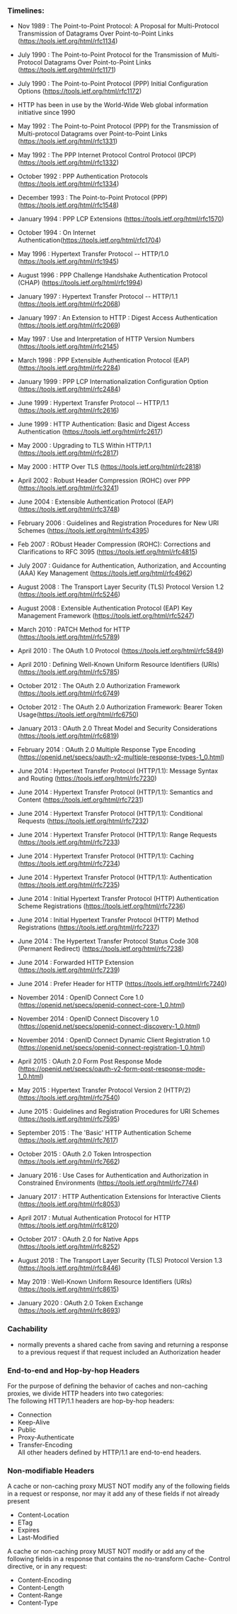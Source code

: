 ### Timelines:
* Nov 1989 : The Point-to-Point Protocol: A Proposal for Multi-Protocol Transmission of Datagrams Over Point-to-Point Links (https://tools.ietf.org/html/rfc1134)
* July 1990 : The Point-to-Point Protocol for the Transmission of Multi-Protocol Datagrams Over Point-to-Point Links (https://tools.ietf.org/html/rfc1171) 
* July 1990 : The Point-to-Point Protocol (PPP) Initial Configuration Options (https://tools.ietf.org/html/rfc1172)
* HTTP has been in use by the World-Wide Web global information initiative since 1990  
* May 1992 : The Point-to-Point Protocol (PPP) for the Transmission of Multi-protocol Datagrams over Point-to-Point Links (https://tools.ietf.org/html/rfc1331)
* May 1992 : The PPP Internet Protocol Control Protocol (IPCP) (https://tools.ietf.org/html/rfc1332)
* October 1992 : PPP Authentication Protocols (https://tools.ietf.org/html/rfc1334)
* December 1993 : The Point-to-Point Protocol (PPP) (https://tools.ietf.org/html/rfc1548)
* January 1994 :  PPP LCP Extensions (https://tools.ietf.org/html/rfc1570)
* October 1994  : On Internet Authentication(https://tools.ietf.org/html/rfc1704)   
* May 1996		:	Hypertext Transfer Protocol -- HTTP/1.0 (https://tools.ietf.org/html/rfc1945)  
* August 1996 : PPP Challenge Handshake Authentication Protocol (CHAP) (https://tools.ietf.org/html/rfc1994)
* January 1997	:	Hypertext Transfer Protocol -- HTTP/1.1 (https://tools.ietf.org/html/rfc2068)  
* January 1997	:	An Extension to HTTP : Digest Access Authentication (https://tools.ietf.org/html/rfc2069)  
* May 1997	:	Use and Interpretation of HTTP Version Numbers (https://tools.ietf.org/html/rfc2145)  
* March 1998 : PPP Extensible Authentication Protocol (EAP) (https://tools.ietf.org/html/rfc2284)
* January 1999 : PPP LCP Internationalization Configuration Option (https://tools.ietf.org/html/rfc2484)
* June 1999		:	Hypertext Transfer Protocol -- HTTP/1.1  (https://tools.ietf.org/html/rfc2616)
* June 1999 		:	HTTP Authentication: Basic and Digest Access Authentication (https://tools.ietf.org/html/rfc2617) 
* May 2000  : Upgrading to TLS Within HTTP/1.1  (https://tools.ietf.org/html/rfc2817)  
* May 2000 :  HTTP Over TLS (https://tools.ietf.org/html/rfc2818)  
* April 2002 : Robust Header Compression (ROHC) over PPP (https://tools.ietf.org/html/rfc3241)
* June 2004 : Extensible Authentication Protocol (EAP) (https://tools.ietf.org/html/rfc3748)
* February 2006 : Guidelines and Registration Procedures for New URI Schemes (https://tools.ietf.org/html/rfc4395)  
* Feb 2007 : RObust Header Compression (ROHC): Corrections and Clarifications to RFC 3095 (https://tools.ietf.org/html/rfc4815)
* July 2007 : Guidance for Authentication, Authorization, and Accounting (AAA) Key Management (https://tools.ietf.org/html/rfc4962)
* August 2008 : The Transport Layer Security (TLS) Protocol Version 1.2 (https://tools.ietf.org/html/rfc5246) 
* August 2008 : Extensible Authentication Protocol (EAP) Key Management Framework
(https://tools.ietf.org/html/rfc5247)
* March 2010   :  PATCH Method for HTTP (https://tools.ietf.org/html/rfc5789)
* April 2010    : The OAuth 1.0 Protocol (https://tools.ietf.org/html/rfc5849)
* April 2010  : Defining Well-Known Uniform Resource Identifiers (URIs) (https://tools.ietf.org/html/rfc5785)  
* October 2012  : The OAuth 2.0 Authorization Framework (https://tools.ietf.org/html/rfc6749)  
* October 2012  : The OAuth 2.0 Authorization Framework: Bearer Token Usage(https://tools.ietf.org/html/rfc6750)  
* January 2013  : OAuth 2.0 Threat Model and Security Considerations (https://tools.ietf.org/html/rfc6819)  
* February 2014 : OAuth 2.0 Multiple Response Type Encoding (https://openid.net/specs/oauth-v2-multiple-response-types-1_0.html)  

* June 2014 : Hypertext Transfer Protocol (HTTP/1.1): Message Syntax and Routing (https://tools.ietf.org/html/rfc7230) 
* June 2014 : Hypertext Transfer Protocol (HTTP/1.1): Semantics and Content (https://tools.ietf.org/html/rfc7231) 
* June 2014 : Hypertext Transfer Protocol (HTTP/1.1): Conditional Requests (https://tools.ietf.org/html/rfc7232) 
* June 2014 : Hypertext Transfer Protocol (HTTP/1.1): Range Requests (https://tools.ietf.org/html/rfc7233) 
* June 2014 : Hypertext Transfer Protocol (HTTP/1.1): Caching (https://tools.ietf.org/html/rfc7234) 
* June 2014 : Hypertext Transfer Protocol (HTTP/1.1): Authentication (https://tools.ietf.org/html/rfc7235) 
* June 2014 : Initial Hypertext Transfer Protocol (HTTP) Authentication Scheme Registrations (https://tools.ietf.org/html/rfc7236) 
* June 2014 : Initial Hypertext Transfer Protocol (HTTP) Method Registrations (https://tools.ietf.org/html/rfc7237)  
* June 2014 : The Hypertext Transfer Protocol Status Code 308 (Permanent Redirect)   (https://tools.ietf.org/html/rfc7238)  
* June 2014 : Forwarded HTTP Extension (https://tools.ietf.org/html/rfc7239)  
* June 2014 : Prefer Header for HTTP (https://tools.ietf.org/html/rfc7240)  

* November 2014 : OpenID Connect Core 1.0 (https://openid.net/specs/openid-connect-core-1_0.html)  
* November 2014 : OpenID Connect Discovery 1.0 (https://openid.net/specs/openid-connect-discovery-1_0.html)  
* November 2014 : OpenID Connect Dynamic Client Registration 1.0 (https://openid.net/specs/openid-connect-registration-1_0.html)  
* April 2015 : OAuth 2.0 Form Post Response Mode (https://openid.net/specs/oauth-v2-form-post-response-mode-1_0.html)  
* May 2015  : Hypertext Transfer Protocol Version 2 (HTTP/2) (https://tools.ietf.org/html/rfc7540)  
* June 2015 : Guidelines and Registration Procedures for URI Schemes (https://tools.ietf.org/html/rfc7595)  
* September 2015	:  The 'Basic' HTTP Authentication Scheme (https://tools.ietf.org/html/rfc7617)  
* October 2015 : OAuth 2.0 Token Introspection (https://tools.ietf.org/html/rfc7662)
* January 2016  : Use Cases for Authentication and Authorization in Constrained Environments (https://tools.ietf.org/html/rfc7744)  
* January 2017  : HTTP Authentication Extensions for Interactive Clients (https://tools.ietf.org/html/rfc8053)  
* April 2017  : Mutual Authentication Protocol for HTTP (https://tools.ietf.org/html/rfc8120)  
* October 2017    :  OAuth 2.0 for Native Apps (https://tools.ietf.org/html/rfc8252)  
* August 2018 : The Transport Layer Security (TLS) Protocol Version 1.3 (https://tools.ietf.org/html/rfc8446)  
* May 2019  : Well-Known Uniform Resource Identifiers (URIs) (https://tools.ietf.org/html/rfc8615)  
* January 2020  : OAuth 2.0 Token Exchange (https://tools.ietf.org/html/rfc8693)  

### Cachability  
- normally prevents a shared cache from saving and returning a response to a previous request if that request included an Authorization header

### End-to-end and Hop-by-hop Headers  
For the purpose of defining the behavior of caches and non-caching proxies, we divide HTTP headers into two categories:  
The following HTTP/1.1 headers are hop-by-hop headers: 
- Connection  
- Keep-Alive  
- Public  
- Proxy-Authenticate  
- Transfer-Encoding  
All other headers defined by HTTP/1.1 are end-to-end headers.  

### Non-modifiable Headers  
A cache or non-caching proxy MUST NOT modify any of the following fields in a request or response, nor may it add any of these fields if not already present  
-  Content-Location  
-  ETag  
-  Expires  
-  Last-Modified  

A cache or non-caching proxy MUST NOT modify or add any of the following fields in a response that contains the no-transform Cache-
Control directive, or in any request:  
-  Content-Encoding  
-  Content-Length  
-  Content-Range  
-  Content-Type  
